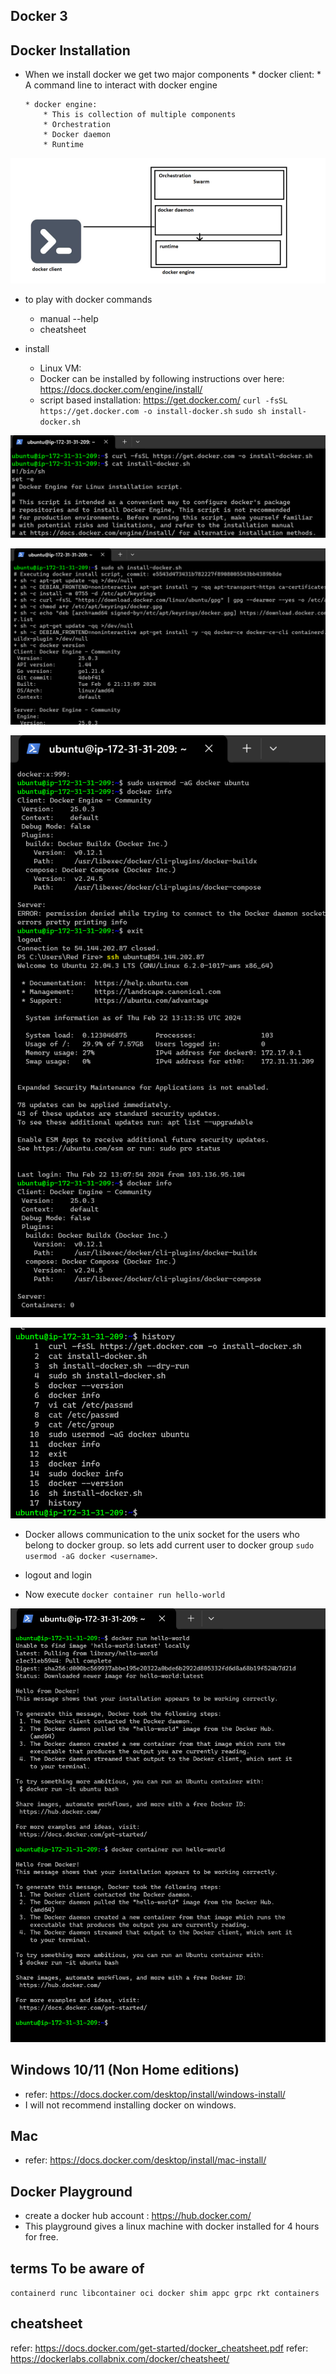 ## Docker 3

## Docker Installation

* When we install docker we get two major components
      * docker client:
          * A command line to interact with docker engine
      
      * docker engine: 
          * This is collection of multiple components 
          * Orchestration
          * Docker daemon
          * Runtime

![preview](images/20.png)

* to play with docker commands
     * manual --help
     * cheatsheet

* install 
    * Linux VM:
    * Docker can be installed by following instructions over here: https://docs.docker.com/engine/install/
    * script based installation: https://get.docker.com/
    `curl -fsSL https://get.docker.com -o install-docker.sh`
    `sudo sh install-docker.sh`

![preview](images/21.png)

![preview](images/22.png)

![preview](images/23.png)

![preview](images/24.png)

* Docker allows communication to the unix socket for the users who belong to docker group. so lets add current user to docker group `sudo usermod -aG docker <username>`. 
*  logout and login

* Now execute `docker container run hello-world`

![preview](images/25.png)

## Windows 10/11 (Non Home editions)
* refer: https://docs.docker.com/desktop/install/windows-install/
* I will not recommend installing docker on windows.

## Mac

* refer: https://docs.docker.com/desktop/install/mac-install/

## Docker Playground

* create a docker hub account : https://hub.docker.com/
* This playground gives a linux machine with docker installed for 4 hours for free.
  
## terms To be aware of

`containerd
runc
libcontainer
oci
docker shim
appc
grpc
rkt containers`

## cheatsheet

refer: https://docs.docker.com/get-started/docker_cheatsheet.pdf
refer: https://dockerlabs.collabnix.com/docker/cheatsheet/

## 


